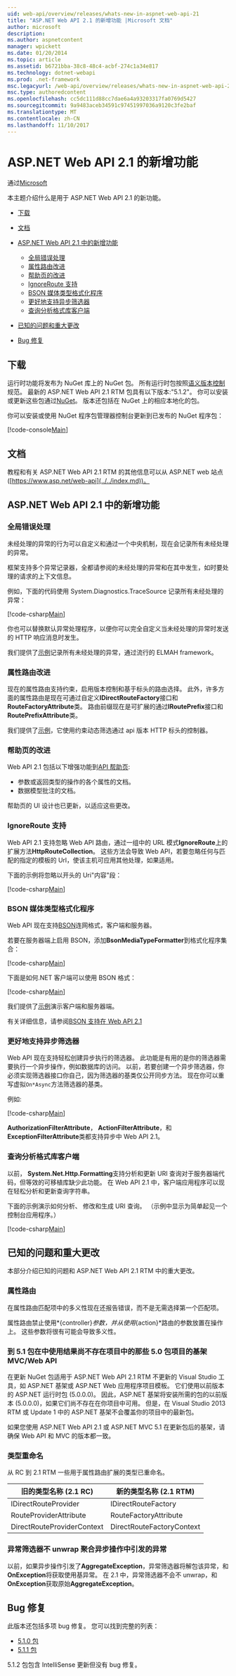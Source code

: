 ```yaml
---
uid: web-api/overview/releases/whats-new-in-aspnet-web-api-21
title: "ASP.NET Web API 2.1 的新增功能 |Microsoft 文档"
author: microsoft
description: 
ms.author: aspnetcontent
manager: wpickett
ms.date: 01/20/2014
ms.topic: article
ms.assetid: b6721bba-38c8-48c4-acbf-274c1a34e817
ms.technology: dotnet-webapi
ms.prod: .net-framework
msc.legacyurl: /web-api/overview/releases/whats-new-in-aspnet-web-api-21
msc.type: authoredcontent
ms.openlocfilehash: cc5dc111d88cc7dae6a4a93203317fa0769d5427
ms.sourcegitcommit: 9a9483aceb34591c97451997036a9120c3fe2baf
ms.translationtype: MT
ms.contentlocale: zh-CN
ms.lasthandoff: 11/10/2017
---
```

<a name="whats-new-in-aspnet-web-api-21"></a>ASP.NET Web API 2.1 的新增功能
====================
通过[Microsoft](https://github.com/microsoft)

本主题介绍什么是用于 ASP.NET Web API 2.1 的新功能。

- [下载](#download)
- [文档](#documentation)
- [ASP.NET Web API 2.1 中的新增功能](#new-features)

    - [全局错误处理](#global-error)
    - [属性路由改进](#attribute-routing)
    - [帮助页的改进](#help-page)
    - [IgnoreRoute 支持](#ignoreroute)
    - [BSON 媒体类型格式化程序](#bson)
    - [更好地支持异步筛选器](#async-filters)
    - [查询分析格式库客户端](#query-parsing)
- [已知的问题和重大更改](#known-issues)
- [Bug 修复](#bug-fixes)

<a id="download"></a>
## <a name="download"></a>下载

运行时功能将发布为 NuGet 库上的 NuGet 包。 所有运行时包按照[语义版本控制](http://semver.org/)规范。 最新的 ASP.NET Web API 2.1 RTM 包具有以下版本:"5.1.2"。 你可以安装或更新这些包通过[NuGet](http://www.nuget.org/packages/Microsoft.AspNet.WebApi/)。 版本还包括在 NuGet 上的相应本地化的包。

你可以安装或使用 NuGet 程序包管理器控制台更新到已发布的 NuGet 程序包：

[!code-console[Main](whats-new-in-aspnet-web-api-21/samples/sample1.cmd)]

<a id="documentation"></a>
## <a name="documentation"></a>文档

教程和有关 ASP.NET Web API 2.1 RTM 的其他信息可以从 ASP.NET web 站点 ([https://www.asp.net/web-api](../../index.md))。

<a id="new-features"></a>
## <a name="new-features-in-aspnet-web-api-21"></a>ASP.NET Web API 2.1 中的新增功能

<a id="global-error"></a>
### <a name="global-error-handling"></a>全局错误处理

未经处理的异常的行为可以自定义和通过一个中央机制，现在会记录所有未经处理的异常。

框架支持多个异常记录器，全都请参阅的未经处理的异常和在其中发生，如时要处理的请求的上下文信息。

例如，下面的代码使用 System.Diagnostics.TraceSource 记录所有未经处理的异常：

[!code-csharp[Main](whats-new-in-aspnet-web-api-21/samples/sample2.cs)]

你也可以替换默认异常处理程序，以便你可以完全自定义当未经处理的异常时发送的 HTTP 响应消息时发生。

我们提供了[示例](http://aspnet.codeplex.com/SourceControl/latest#Samples/WebApi/Elmah/ReadMe.txt)记录所有未经处理的异常，通过流行的 ELMAH framework。

<a id="attribute-routing"></a>
### <a name="attribute-routing-improvements"></a>属性路由改进

现在的属性路由支持约束，启用版本控制和基于标头的路由选择。 此外，许多方面的属性路由是现在可通过自定义**IDirectRouteFactory**接口和**RouteFactoryAttribute**类。 路由前缀现在是可扩展的通过**IRoutePrefix**接口和**RoutePrefixAttribute**类。

我们提供了[示例](http://aspnet.codeplex.com/SourceControl/latest#Samples/WebApi/RoutingConstraintsSample/ReadMe.txt)，它使用约束动态筛选通过 api 版本 HTTP 标头的控制器。

<a id="help-page"></a>
### <a name="help-page-improvements"></a>帮助页的改进

Web API 2.1 包括以下增强功能到[API 帮助页](../getting-started-with-aspnet-web-api/creating-api-help-pages.md):

- 参数或返回类型的操作的各个属性的文档。
- 数据模型批注的文档。

帮助页的 UI 设计也已更新，以适应这些更改。

<a id="ignoreroute"></a>
### <a name="ignoreroute-support"></a>IgnoreRoute 支持

Web API 2.1 支持忽略 Web API 路由，通过一组中的 URL 模式**IgnoreRoute**上的扩展方法**HttpRouteCollection**。 这些方法会导致 Web API，若要忽略任何与匹配的指定的模板的 Url，使该主机可应用其他处理，如果适用。

下面的示例将忽略以开头的 Uri&quot;内容&quot;段：

[!code-csharp[Main](whats-new-in-aspnet-web-api-21/samples/sample3.cs)]

<a id="bson"></a>
### <a name="bson-media-type-formatter"></a>BSON 媒体类型格式化程序

Web API 现在支持[BSON](http://bsonspec.org/)连网格式，客户端和服务器。

若要在服务器端上启用 BSON，添加**BsonMediaTypeFormatter**到格式化程序集合：

[!code-csharp[Main](whats-new-in-aspnet-web-api-21/samples/sample4.cs)]

下面是如何.NET 客户端可以使用 BSON 格式：

[!code-csharp[Main](whats-new-in-aspnet-web-api-21/samples/sample5.cs)]

我们提供了[示例](http://aspnet.codeplex.com/SourceControl/latest#Samples/WebApi/BSONSample/ReadMe.txt)演示客户端和服务器端。

有关详细信息，请参阅[BSON 支持在 Web API 2.1](../formats-and-model-binding/bson-support-in-web-api-21.md)

<a id="async-filters"></a>
### <a name="better-support-for-async-filters"></a>更好地支持异步筛选器

Web API 现在支持轻松创建异步执行的筛选器。 此功能是有用的是你的筛选器需要执行一个异步操作，例如数据库的访问。 以前，若要创建一个异步筛选器，你必须实现筛选器接口你自己，因为筛选器的基类仅公开同步方法。 现在你可以重写虚拟`On*Async`方法筛选器的基类。

例如: 

[!code-csharp[Main](whats-new-in-aspnet-web-api-21/samples/sample6.cs)]

**AuthorizationFilterAttribute**， **ActionFilterAttribute**，和**ExceptionFilterAttribute**类都支持异步中 Web API 2.1。

<a id="query-parsing"></a>
### <a name="query-parsing-for-the-client-formatting-library"></a>查询分析格式库客户端

以前， **System.Net.Http.Formatting**支持分析和更新 URI 查询对于服务器端代码，但等效的可移植库缺少此功能。 在 Web API 2.1 中，客户端应用程序可以现在轻松分析和更新查询字符串。

下面的示例演示如何分析、 修改和生成 URI 查询。 （示例中显示为简单起见一个控制台应用程序。）

[!code-csharp[Main](whats-new-in-aspnet-web-api-21/samples/sample7.cs)]

<a id="known-issues"></a>
## <a name="known-issues-and-breaking-changes"></a>已知的问题和重大更改

本部分介绍已知的问题和 ASP.NET Web API 2.1 RTM 中的重大更改。

### <a name="attribute-routing"></a>属性路由

在属性路由匹配项中的多义性现在还报告错误，而不是无需选择第一个匹配项。

属性路由禁止使用*{controller}*参数，并从使用*{action}*路由的参数放置在操作上。 这些参数将很有可能会导致多义性。

### <a name="scaffolding-mvcweb-api-into-a-project-with-51-packages-results-in-50-packages-for-ones-that-dont-already-exist-in-the-project"></a>到 5.1 包在中使用结果尚不存在项目中的那些 5.0 包项目的基架 MVC/Web API

在更新 NuGet 包适用于 ASP.NET Web API 2.1 RTM 不更新的 Visual Studio 工具，如 ASP.NET 基架或 ASP.NET Web 应用程序项目模板。 它们使用以前版本的 ASP.NET 运行时包 (5.0.0.0)。 因此，ASP.NET 基架将安装所需的包的以前版本 (5.0.0.0)，如果它们尚不存在在你项目中可用。 但是，在 Visual Studio 2013 RTM 或 Update 1 中的 ASP.NET 基架不会覆盖你的项目中的最新包。

如果您使用 ASP.NET Web API 2.1 或 ASP.NET MVC 5.1 在更新包后的基架，请确保 Web API 和 MVC 的版本都一致。

### <a name="type-renames"></a>类型重命名

从 RC 到 2.1 RTM 一些用于属性路由扩展的类型已重命名。

| 旧的类型名称 (2.1 RC) | 新的类型名称 (2.1 RTM) |
| --- | --- |
| IDirectRouteProvider | IDirectRouteFactory |
| RouteProviderAttribute | RouteFactoryAttribute |
| DirectRouteProviderContext | DirectRouteFactoryContext |

### <a name="exception-filters-do-not-unwrap-aggregate-exceptions-thrown-in-async-actions"></a>异常筛选器不 unwrap 聚合异步操作中引发的异常

以前，如果异步操作引发了**AggregateException**，异常筛选器将解包该异常，和**OnException**将获取使用基异常。 在 2.1 中，异常筛选器不会不 unwrap，和**OnException**获取原始**AggregateException**。

<a id="bug-fixes"></a>
## <a name="bug-fixes"></a>Bug 修复

此版本还包括多项 bug 修复。 您可以找到完整的列表：

- [5.1.0 包](https://aspnetwebstack.codeplex.com/workitem/list/advanced?keyword=&amp;status=Closed&amp;type=All&amp;priority=All&amp;release=v5.1%20Preview|v5.1%20RTM&amp;assignedTo=All&amp;component=Web%20API|Web%20API%20OData&amp;sortField=AssignedTo&amp;sortDirection=Ascending&amp;page=0&amp;reasonClosed=Fixed)
- [5.1.1 包](https://aspnetwebstack.codeplex.com/workitem/list/advanced?keyword=&status=All&type=All&priority=All&release=v5.1.1%20RTM&assignedTo=All&component=Web%20API&sortField=AssignedTo&sortDirection=Ascending&page=0&reasonClosed=Fixed)

5.1.2 包包含 IntelliSense 更新但没有 bug 修复。
